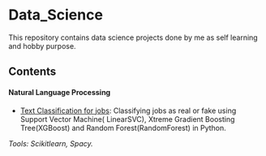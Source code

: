 # Data_Science

This repository contains data science projects done by me as self learning and hobby purpose.

## Contents

####  **Natural Language Processing**
  
  + [Text Classification for jobs](https://github.com/Tilbin/Data_Science/blob/master/Natural%20Language%20Processing/Text%20Classification%20real%20or%20fake%20jobs.ipynb): Classifying jobs as real or fake   using Support Vector Machine( LinearSVC), Xtreme Gradient Boosting Tree(XGBoost) and Random Forest(RandomForest) in Python.
  
 _Tools: Scikitlearn, Spacy._
